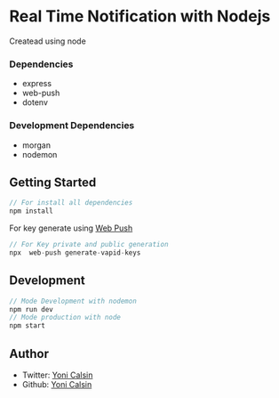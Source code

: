 # Real Time Notification with Nodejs
Createad using node
### Dependencies
- express
- web-push
- dotenv
### Development Dependencies
- morgan
- nodemon

## Getting Started
```ts
// For install all dependencies
npm install
```

For key generate using [Web Push](https://www.npmjs.com/package/web-push)
```ts
// For Key private and public generation
npx  web-push generate-vapid-keys
```

## Development

```ts
// Mode Development with nodemon
npm run dev
// Mode production with node
npm start
```

## Author

- Twitter: [Yoni Calsin](https://twitter.com/yonicalsin)
- Github: [Yoni Calsin](https://github.com/yonicb)